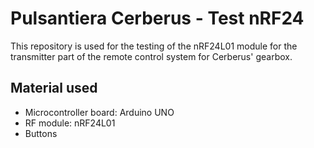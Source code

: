 # Pulsantiera Cerberus - Test nRF24

This repository is used for the testing of the nRF24L01 module for the
transmitter part of the remote control system for Cerberus' gearbox.

## Material used

- Microcontroller board: Arduino UNO
- RF module: nRF24L01
- Buttons